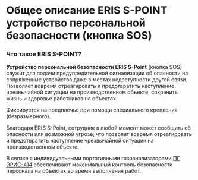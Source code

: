 # Общее описание ERIS S-POINT устройство персональной безопасности (кнопка SOS)
### Что такое ERIS S-POINT?
**Устройство персональной безопасности ERIS S-Point** (кнопка SOS) служит для подачи предупредительной сигнализации об опасности на сопряженные устройства даже в местах недоступности другой связи. Позволяет вовремя отреагировать и предотвратить наступление чрезвычайной ситуации на производственном объекте, сохранить жизнь и здоровье работников на объектах.

Фиксируется на предплечье при помощи специального крепления (безразмерного).  

Благодаря ERIS S-Point, сотрудник в любой момент может сообщить об опасности или возможной угрозе, что позволит вовремя отреагировать и предотвратить наступление чрезвычайной ситуации на производственном объекте.  

В связке с индивидуальными портативными газоанализаторами [ПГ ЭРИС-414](http://eriskip.com/ru/product/pg+eris-414) обеспечивают максимальный контроль безопасности персонала на объектах во время выполнения работ.